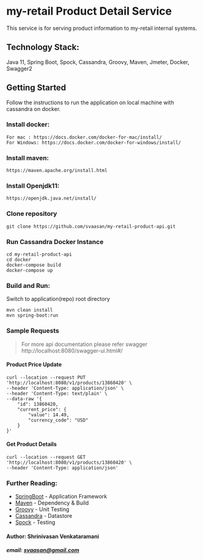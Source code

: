 # my-retail Product Detail Service
This service is for serving product information to my-retail internal systems.
## Technology Stack:
Java 11, Spring Boot, Spock, Cassandra, Groovy, Maven, Jmeter, Docker, Swagger2

## Getting Started
Follow the instructions to run the application on local machine with cassandra on docker.

### Install docker:

```
For mac : https://docs.docker.com/docker-for-mac/install/
For Windows: https://docs.docker.com/docker-for-windows/install/
```

### Install maven:
```
https://maven.apache.org/install.html
```

### Install Openjdk11:
```
https://openjdk.java.net/install/
```

### Clone repository 

```
git clone https://github.com/svaasan/my-retail-product-api.git
```

### Run Cassandra Docker Instance 

```
cd my-retail-product-api
cd docker
docker-compose build
docker-compose up
```


### Build and Run:
Switch to application(repo) root directory
```
mvn clean install
mvn spring-boot:run 
```

### Sample Requests
>For more api documentation please refer swagger
>http://localhost:8080/swagger-ui.html#/

#### Product Price Update
```
curl --location --request PUT 'http://localhost:8080/v1/products/13860420' \
--header 'Content-Type: application/json' \
--header 'Content-Type: text/plain' \
--data-raw '{
    "id": 13860420,
    "current_price": {
        "value": 14.49,
        "currency_code": "USD"
    }
}'
```

#### Get Product Details
```
curl --location --request GET 'http://localhost:8080/v1/products/13860420' \
--header 'Content-Type: application/json'
```

### Further Reading:
* [SpringBoot](https://docs.spring.io/spring-boot/docs/current/reference/htmlsingle/) - Application Framework
* [Maven](https://maven.apache.org/developers/index.html) - Dependency & Build
* [Groovy](http://groovy-lang.org/documentation.html) - Unit Testing
* [Cassandra](http://cassandra.apache.org/doc/latest/architecture/index.html) - Datastore
* [Spock](http://spockframework.org/spock/docs/1.1/index.html) - Testing

#### Author: Shrinivasan Venkataramani
        
   ***email: svaasan@gmail.com***